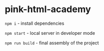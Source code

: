 # pink-html-academy

`npm i` - install dependencies
 
`npm start` - local server in developer mode

`npm run build` - final assembly of the project
